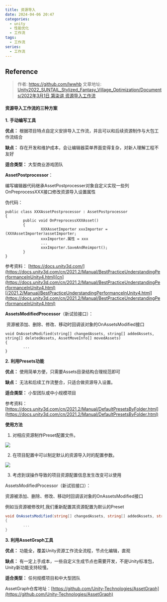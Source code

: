 ```yaml
---
title: 资源导入
date: 2024-04-06 20:47
categories:
  - unity 
  - 性能优化
  - 工作流 
tags:
  - 工作流
series:
  - 工作流
---
```

## Reference

>作者: https://github.com/lwwhb
>文章地址: [Unity2022_SUNTAIL_Stylized_Fantasy_Village_Optimization/Documents/2022年3月1日 第柒讲 资源导入工作流](https://github.com/lwwhb/Unity2022_SUNTAIL_Stylized_Fantasy_Village_Optimization/blob/main/Documents/2022%E5%B9%B43%E6%9C%881%E6%97%A5%20%E7%AC%AC%E6%9F%92%E8%AE%B2%20%E8%B5%84%E6%BA%90%E5%AF%BC%E5%85%A5%E5%B7%A5%E4%BD%9C%E6%B5%81.md)

#### **资源导入工作流的三种方案**

**1.** **手动编写工具**

**优点：** 根据项目特点自定义安排导入工作流，并且可以和后续资源制作与大包工作流结合

**缺点：** 存在开发和维护成本，会让编辑器菜单界面变得复杂，对新人理解工程不友好

**适合类型：** 大型商业游戏团队

**AssetPostprocessor**：

​ 编写编辑器代码继承AssetPostprocesser对象自定义实现一些列OnPreprocessXXX接口修改资源导入设置属性

伪代码：

```
public class XXXAssetPostprocessor : AssetPostprocessor 
{
		public void OnPreprocessXXXAsset()
		{
				XXXAssetImporter xxxImporter = (XXXAssetImporter)assetImporter;
				xxxImporter.属性 = xxx
				...
				xxxImporter.SaveAndReimport();
		}
}
```

参考资料： [https://docs.unity3d.com/](https://docs.unity3d.com/cn/2021.2/Manual/BestPracticeUnderstandingPerformanceInUnity4.html)[cn](https://docs.unity3d.com/cn/2021.2/Manual/BestPracticeUnderstandingPerformanceInUnity4.html)[/2021.2/Manual/BestPracticeUnderstandingPerformanceInUnity4.html](https://docs.unity3d.com/cn/2021.2/Manual/BestPracticeUnderstandingPerformanceInUnity4.html)

**AssetsModifiedProcessor**（新试验接口）：

​ 资源被添加、删除、修改、移动时回调该对象的OnAssetsModified接口

```
void OnAssetsModified(string[] changedAssets, string[] addedAssets, string[] deletedAssets, AssetMoveInfo[] movedAssets)
{
		...
}
```

**2.** **利用Presets功能**

**优点：** 使用简单方便，只需要Assets目录结构合理规范即可

**缺点：** 无法和后续工作流整合，只适合做资源导入设置。

**适合类型：** 小型团队或中小规模项目

参考资料：[https://docs.unity3d.com/cn/2021.2/Manual/DefaultPresetsByFolder.html](https://docs.unity3d.com/cn/2021.2/Manual/DefaultPresetsByFolder.html)

**使用方法**

1. 对相应资源制作Preset配置文件。

![](images/posts/Pasted%20image%2020240406210004.png)

2. 在项目配置中可以制定默认的资源导入时的配置参数。

![](images/posts/Pasted%20image%2020240406210119.png)

3. 考虑到误操作导致的项目资源配置信息发生改变可以使用

AssetsModifiedProcessor（新试验接口）：

资源被添加、删除、修改、移动时回调该对象的OnAssetsModified接口

例如当资源被修改时,我们重新配置其资源配置为默认的Preset

```csharp
void OnAssetsModified(string[] changedAssets, string[] addedAssets, string[] deletedAssets, AssetMoveInfo[] movedAssets)
{
		...
}
```


**3.** **利用AssetGraph工具**

**优点：** 功能全，覆盖Unity资源工作流全流程，节点化编辑，直观

**缺点：** 有一定上手成本，一些自定义生成节点也需要开发，不是Unity标准包，Unity新功能支持较慢。

**适合类型：** 任何规模项目和中大型团队

AssetGraph仓库地址：[https://github.com/Unity-Technologies/AssetGraph](https://github.com/Unity-Technologies/AssetGraph)